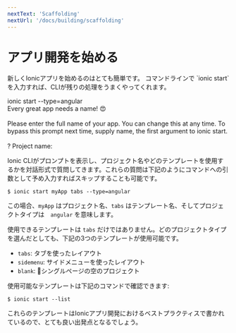 ```yaml
---
nextText: 'Scaffolding'
nextUrl: '/docs/building/scaffolding'
---
```


# アプリ開発を始める

<p class="intro" markdown="1">
新しくIonicアプリを始めるのはとても簡単です。 コマンドラインで `ionic start` を入力すれば、CLIが残りの処理をうまくやってくれます。
</p>

<command-line>
    <command-prompt>ionic start --type=angular</command-prompt>
    <command-output>
        <br />
        <span class="bold">Every great app needs a name! 😍</span><br />
        <br />
        Please enter the full name of your app. You can change this at any time.
        To bypass this prompt next time, supply <span class="green">name</span>,
        the first argument to <span class="green">ionic start</span>.<br />
        <br />
        <span class="bold green">?</span> <span class="bold">Project name:</span> <command-cursor blink></command-cursor><br />
    </command-output>
</command-line>

Ionic CLIがプロンプトを表示し、プロジェクト名やどのテンプレートを使用するかを対話形式で質問してきます。これらの質問は下記のようにコマンドへの引数として予め入力すればスキップすることも可能です。

```shell
$ ionic start myApp tabs --type=angular
```

この場合、`myApp` はプロジェクト名、`tabs` はテンプレート名、そしてプロジェクトタイプは　`angular` を意味します。

使用できるテンプレートは `tabs` だけではありません。どのプロジェクトタイプを選んだとしても、下記の3つのテンプレートが使用可能です。

- `tabs`: タブを使ったレイアウト
- `sidemenu`: サイドメニューを使ったレイアウト
- `blank`: シングルページの空のプロジェクト

使用可能なテンプレートは下記のコマンドで確認できます:

```shell
$ ionic start --list
```

これらのテンプレートはIonicアプリ開発におけるベストプラクティスで書かれているので、とても良い出発点となるでしょう。
